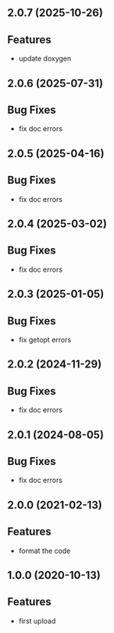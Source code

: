 ## 2.0.7 (2025-10-26)

## Features

- update doxygen

## 2.0.6 (2025-07-31)

## Bug Fixes

- fix doc errors

## 2.0.5 (2025-04-16)

## Bug Fixes

- fix doc errors

## 2.0.4 (2025-03-02)

## Bug Fixes

- fix doc errors

## 2.0.3 (2025-01-05)

## Bug Fixes

- fix getopt errors

## 2.0.2 (2024-11-29)

## Bug Fixes

- fix doc errors

## 2.0.1 (2024-08-05)

## Bug Fixes

- fix doc errors

## 2.0.0 (2021-02-13)

## Features

- format the code

## 1.0.0 (2020-10-13)

## Features

- first upload
